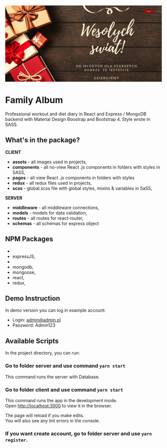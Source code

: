 ![Family Album](https://github.com/jatanski/family-album/blob/deployPortfolio/main-photo.JPG)
# Family Album
Professional workout and diet diary in React and Express / MongoDB backend with Material Design Boostrap and Bootstrap 4. Style wrote in SASS.

## What's in the package?

**CLIENT**
* **assets** - all images used in projects,
* **components** - all no-view React .js components in folders with styles in SASS,
* **pages** - all view React .js components in folders with styles
* **redux** - all redux files used in projects,
* **scss** - global.scss file with global styles, mixins & variables in SaSS,

**SERVER**
* **middleware** - all middleware connections,
* **models** - models for data validation,
* **routes** - all routes for react-router,
* **schemas** - all schemas for express object 

## NPM Packages
* 
* expressJS,
* 
* mongodb,
* mongoose,
* react,
* redux,

## Demo Instruction

In demo version you can log in example account: 

* Login: admin@admin.pl
* Password: Admin123

## Available Scripts

In the project directory, you can run:

### Go to folder server and use command `yarn start`

This command runs the server with Database.

### Go to folder client and use command `yarn start`

This command runs the app in the development mode.<br>
Open [http://localhost:3000](http://localhost:3000) to view it in the browser.

The page will reload if you make edits.<br>
You will also see any lint errors in the console.

### If you want create account, go to folder server and use `yarn register`.